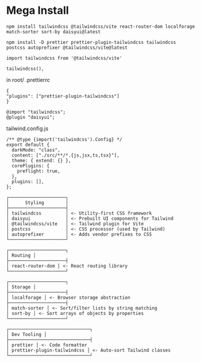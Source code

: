 # Mega Install

```npm install tailwindcss @tailwindcss/vite react-router-dom localforage match-sorter sort-by daisyui@latest```

```npm install -D prettier prettier-plugin-tailwindcss tailwindcss postcss autoprefixer @tailwindcss/vite@latest```

```
import tailwindcss from '@tailwindcss/vite'
```
```
tailwindcss(),
```

in root/
.prettierrc

```
{
"plugins": ["prettier-plugin-tailwindcss"]
}
```

```
@import "tailwindcss";
@plugin "daisyui";
```

tailwind.config.js

```
/** @type {import('tailwindcss').Config} */
export default {
  darkMode: "class",
  content: ["./src/**/*.{js,jsx,ts,tsx}"],
  theme: { extend: {} },
  corePlugins: {
    preflight: true,
  },
  plugins: [],
};
```

```Mega Install Packages
┌─────────────────────┐
│      Styling        │
├─────────────────────┤
│ tailwindcss         │ <- Utility-first CSS framework
│ daisyui             │ <- Prebuilt UI components for Tailwind
│ @tailwindcss/vite   │ <- Tailwind plugin for Vite
│ postcss             │ <- CSS processor (used by Tailwind)
│ autoprefixer        │ <- Adds vendor prefixes to CSS
└─────────────────────┘
```
```
┌─────────────────────┐
│ Routing │
├─────────────────────┤
│ react-router-dom │ <- React routing library
└─────────────────────┘

┌─────────────────────┐
│ Storage │
├─────────────────────┤
│ localforage │ <- Browser storage abstraction
├─────────────────────┤
│ match-sorter │ <- Sort/filter lists by string matching
│ sort-by │ <- Sort arrays of objects by properties
└─────────────────────┘

┌──────────────────────────────┐
│ Dev Tooling │
├──────────────────────────────┤
│ prettier │ <- Code formatter
│ prettier-plugin-tailwindcss │ <- Auto-sort Tailwind classes
└──────────────────────────────┘
```
